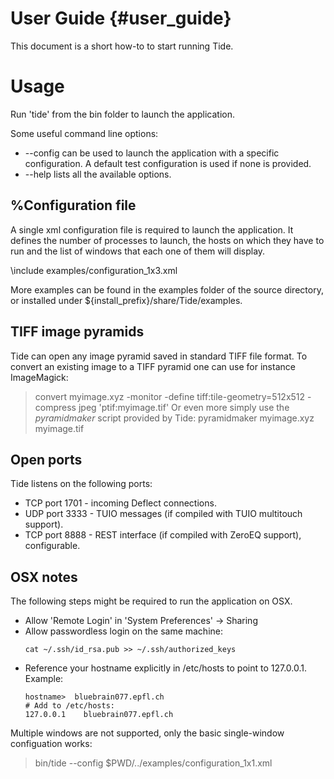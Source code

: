 User Guide {#user_guide}
============

This document is a short how-to to start running Tide.

# Usage

Run 'tide' from the bin folder to launch the application.

Some useful command line options:

* \-\-config can be used to launch the application with a specific
  configuration. A default test configuration is used if none is provided.
* \-\-help lists all the available options.

## %Configuration file

A single xml configuration file is required to launch the application. It
defines the number of processes to launch, the hosts on which they have to run
and the list of windows that each one of them will display.

\include examples/configuration_1x3.xml

More examples can be found in the examples folder of the source directory, or
installed under ${install_prefix}/share/Tide/examples.

## TIFF image pyramids

Tide can open any image pyramid saved in standard TIFF file format. To convert
an existing image to a TIFF pyramid one can use for instance ImageMagick:
> convert myimage.xyz -monitor -define tiff:tile-geometry=512x512 -compress jpeg 'ptif:myimage.tif'
Or even more simply use the *pyramidmaker* script provided by Tide:
> pyramidmaker myimage.xyz myimage.tif

## Open ports

Tide listens on the following ports:

* TCP port 1701 - incoming Deflect connections.
* UDP port 3333 - TUIO messages (if compiled with TUIO multitouch support).
* TCP port 8888 - REST interface (if compiled with ZeroEQ support),
                  configurable.

## OSX notes

The following steps might be required to run the application on OSX.

* Allow 'Remote Login' in 'System Preferences' -> Sharing
* Allow passwordless login on the same machine:
  ~~~~~~~~~~~~~{.sh}
  cat ~/.ssh/id_rsa.pub >> ~/.ssh/authorized_keys
  ~~~~~~~~~~~~~
* Reference your hostname explicitly in /etc/hosts to point to 127.0.0.1.
  Example:
  ~~~~~~~~~~~~~{.sh}
  hostname>  bluebrain077.epfl.ch
  # Add to /etc/hosts:
  127.0.0.1    bluebrain077.epfl.ch
  ~~~~~~~~~~~~~

Multiple windows are not supported, only the basic single-window configuation
works:
> bin/tide --config $PWD/../examples/configuration_1x1.xml
